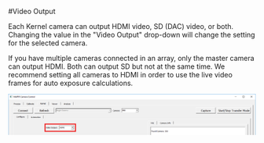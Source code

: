 #Video Output

Each Kernel camera can output HDMI video, SD (DAC) video, or both. Changing the value in the "Video Output" drop-down will change the setting for the selected camera.

If you have multiple cameras connected in an array, only the master camera can output HDMI. Both can output SD but not at the same time. We recommend setting all cameras to HDMI in order to use the live video frames for auto exposure calculations.

![](/assets/video_output.png)